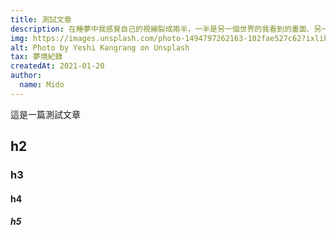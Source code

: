 ```yaml
---
title: 測試文章
description: 在睡夢中我感覺自己的視線裂成兩半，一半是另一個世界的我看到的畫面、另一半是⋯⋯
img: https://images.unsplash.com/photo-1494797262163-102fae527c62?ixlib=rb-1.2.1&ixid=MXwxMjA3fDB8MHxwaG90by1wYWdlfHx8fGVufDB8fHw%3D&auto=format&fit=crop&w=700&q=80
alt: Photo by Yeshi Kangrang on Unsplash
tax: 夢境紀錄
createdAt: 2021-01-20
author:
  name: Mido
---
```


這是一篇測試文章

## h2

### h3

#### h4

##### h5